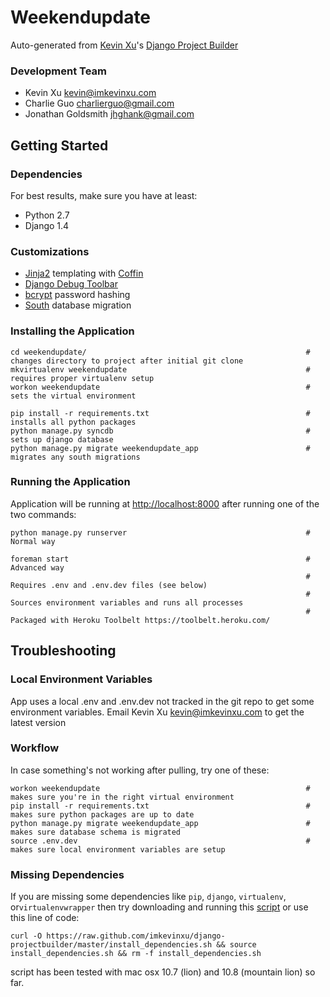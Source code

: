Weekendupdate
================

Auto-generated from [Kevin Xu](https://github.com/imkevinxu)'s [Django Project Builder](https://github.com/imkevinxu/django-projectbuilder)

### Development Team

* Kevin Xu <kevin@imkevinxu.com>
* Charlie Guo <charlierguo@gmail.com>
* Jonathan Goldsmith <jhghank@gmail.com>

## Getting Started

### Dependencies

For best results, make sure you have at least:

* Python 2.7
* Django 1.4

### Customizations

* [Jinja2](http://jinja.pocoo.org/docs/) templating with [Coffin](https://github.com/coffin/coffin)
* [Django Debug Toolbar](https://github.com/django-debug-toolbar/django-debug-toolbar)
* [bcrypt](https://docs.djangoproject.com/en/dev/topics/auth/#using-bcrypt-with-django) password hashing
* [South](http://south.readthedocs.org/en/0.7.6/index.html) database migration

### Installing the Application

    cd weekendupdate/                                                 # changes directory to project after initial git clone
    mkvirtualenv weekendupdate                                        # requires proper virtualenv setup
    workon weekendupdate                                              # sets the virtual environment

    pip install -r requirements.txt                                   # installs all python packages
    python manage.py syncdb                                           # sets up django database
    python manage.py migrate weekendupdate_app                        # migrates any south migrations

### Running the Application

Application will be running at [http://localhost:8000](http://localhost:8000) after running one of the two commands:

    python manage.py runserver                                        # Normal way

    foreman start                                                     # Advanced way
                                                                      # Requires .env and .env.dev files (see below)
                                                                      # Sources environment variables and runs all processes
                                                                      # Packaged with Heroku Toolbelt https://toolbelt.heroku.com/

## Troubleshooting

### Local Environment Variables

App uses a local .env and .env.dev not tracked in the git repo to get some environment variables. Email Kevin Xu <kevin@imkevinxu.com> to get the latest version

### Workflow

In case something's not working after pulling, try one of these:

    workon weekendupdate                                              # makes sure you're in the right virtual environment
    pip install -r requirements.txt                                   # makes sure python packages are up to date
    python manage.py migrate weekendupdate_app                        # makes sure database schema is migrated
    source .env.dev                                                   # makes sure local environment variables are setup

### Missing Dependencies

If you are missing some dependencies like `pip`, `django`, `virtualenv`, or`virtualenvwrapper`
then try downloading and running this [script](https://github.com/imkevinxu/django-projectbuilder/blob/master/install_dependencies.sh) or use this line of code:

    curl -O https://raw.github.com/imkevinxu/django-projectbuilder/master/install_dependencies.sh && source install_dependencies.sh && rm -f install_dependencies.sh

script has been tested with mac osx 10.7 (lion) and 10.8 (mountain lion) so far.
